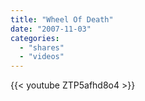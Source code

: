 ```yaml
---
title: "Wheel Of Death"
date: "2007-11-03"
categories:
  - "shares"
  - "videos"
---
```


{{< youtube ZTP5afhd8o4 >}}
